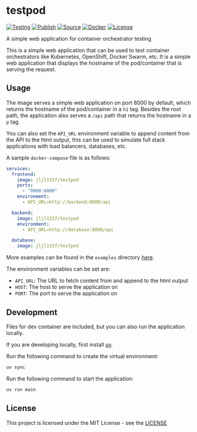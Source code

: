 # testpod

[![Testing](https://github.com/jljl1337/testpod/actions/workflows/test.yaml/badge.svg)](https://github.com/jljl1337/testpod/actions/workflows/test.yaml)
[![Publish](https://github.com/jljl1337/testpod/actions/workflows/publish.yaml/badge.svg)](https://github.com/jljl1337/testpod/actions/workflows/publish.yaml)
[![Source](https://img.shields.io/badge/Source-GitHub-blue?logo=github)](https://github.com/jljl1337/testpod)
[![Docker](https://img.shields.io/badge/Docker-jljl1337%2Ftestpod-blue?logo=docker)](https://hub.docker.com/r/jljl1337/testpod)
[![License](https://img.shields.io/github/license/jljl1337/testpod)](https://github.com/jljl1337/testpod/blob/main/LICENSE)

A simple web application for container orchestrator testing

This is a simple web application that can be used to test container 
orchestrators like Kubernetes, OpenShift, Docker Swarm, etc. It is a simple web
application that displays the hostname of the pod/container that is serving the
request.

## Usage

The image serves a simple web application on port 8000 by default, which returns
the hostname of the pod/container in a `h1` tag. Besides the root path, the
application also serves a `/api` path that returns the hostname in a `p` tag.

You can also set the `API_URL` environment variable to append content from the
API to the html output, this can be used to simulate full stack applications
with load balancers, databases, etc.

A sample `docker-compose` file is as follows:

```yaml
services:
  frontend:
    image: jljl1337/testpod
    ports:
      - "8000:8000"
    environment:
      - API_URL=http://backend:8000/api

  backend:
    image: jljl1337/testpod
    environment:
      - API_URL=http://database:8000/api

  database:
    image: jljl1337/testpod
```

More examples can be found in the `examples` directory [here](https://github.com/jljl1337/testpod/tree/main/examples).

The environment variables can be set are:

- `API_URL`: The URL to fetch content from and append to the html output
- `HOST`: The host to serve the application on
- `PORT`: The port to serve the application on

## Development

Files for dev container are included, but you can also run the application
locally.

If you are developing locally, first install
[uv](https://docs.astral.sh/uv/getting-started/installation/).

Run the following command to create the virtual environment:

```bash
uv sync
```

Run the following command to start the application:

```bash
uv run main
```

## License

This project is licensed under the MIT License - see the
[LICENSE](https://github.com/jljl1337/testpod/blob/main/LICENSE)